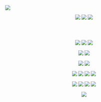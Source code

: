 <img src="https://capsule-render.vercel.app/api?type=slice&color=auto&section=header&text=JONGMIN%20JUNG&fontSize=40" />

<p align="center">
  <a href="https://blog.naver.com/jjmjm2002"><img src="https://img.shields.io/badge/Blog-03C75A?style=for-the-badge&logo=Naver&logoColor=white&link=https://blog.naver.com/jjmjm2002"/></a>
  <a href="https://tringles.notion.site/_Resume-c9eef5017cc849308329907596bc14b1"><img src="https://img.shields.io/badge/Resume-000000?style=for-the-badge&logo=Notion&logoColor=white&link=https://tringles.notion.site/_Resume-c9eef5017cc849308329907596bc14b1"/></a>
  <a href="https://tringles.notion.site/_Portfolio-5b9f7d02568b43d895070dce23a63c4b"><img src="https://img.shields.io/badge/Portfolio-000000?style=for-the-badge&logo=Notion&logoColor=white&link=https://tringles.notion.site/_Portfolio-5b9f7d02568b43d895070dce23a63c4b"/></a>
</p>

<br><br>

<p align="center">
  <img src="https://img.shields.io/badge/C++-00599C?style=for-the-badge&logo=C%2B%2B&logoColor=white"/></a>
  <img src="https://img.shields.io/badge/Python-3776AB?style=for-the-badge&logo=Python&logoColor=white"/></a>
  <img src="https://img.shields.io/badge/JAVA-FF0000?style=for-the-badge&logoColor=white"/></a>
</p>

<p align="center">
  <img src="https://img.shields.io/badge/Spring Boot-6DB33F?style=for-the-badge&logo=Spring%20boot&logoColor=white"/></a>
  <img src="https://img.shields.io/badge/FastAPI-009688?style=for-the-badge&logo=FastAPI&logoColor=white"/></a>
</p>

<p align="center">
  <img src="https://img.shields.io/badge/MySQL-4479A1?style=for-the-badge&logo=MySQL&logoColor=white"/></a>
  <img src="https://img.shields.io/badge/PostgreSQL-4169E1?style=for-the-badge&logo=PostgreSQL&logoColor=white"/></a>
</p>

<p align="center">
  <img src="https://img.shields.io/badge/Amazon AWS-232F3E?style=for-the-badge&logo=Amazon%20AWS&logoColor=white"/></a>
  <img src="https://img.shields.io/badge/GCP-4285F4?style=for-the-badge&logo=Google%20Cloud&logoColor=white"/></a>
  <img src="https://img.shields.io/badge/Github Actions-2088FF?style=for-the-badge&logo=Github%20Actions&logoColor=white"/></a>
  <img src="https://img.shields.io/badge/Jenkins-D24939?style=for-the-badge&logo=Jenkins&logoColor=white"/></a>
</p>

<p align="center">
  <img src="https://img.shields.io/badge/Slack-4A154B?style=for-the-badge&logo=Slack&logoColor=white"/></a>
  <img src="https://img.shields.io/badge/Notion-000000?style=for-the-badge&logo=Notion&logoColor=white"/></a>
  <img src="https://img.shields.io/badge/Git-F05032?style=for-the-badge&logo=Git&logoColor=white"/></a>
  <img src="https://img.shields.io/badge/Github-181717?style=for-the-badge&logo=Github&logoColor=white"/></a>
</p>

<p align="center">
  <picture>
    <source 
      srcset="https://github-readme-stats.vercel.app/api?username=Tringles&show_icons=true&theme=dark"
      media="(prefers-color-scheme: dark)"
    />
    <img src="https://github-readme-stats.vercel.app/api?username=Tringles&show_icons=true" />
  </picture>
</p>

